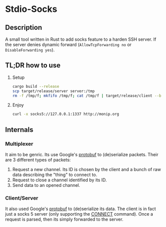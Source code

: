 # Stdio-Socks

## Description
A small tool written in Rust to add socks feature to a harden SSH server.
If the server denies dynamic forward (`AllowTcpForwarding no` or
`DisableForwarding yes`).

## TL;DR how to use

1. Setup
   ```bash
   cargo build --release
   scp target/release/server server:/tmp
   rm -f /tmp/f; mkfifo /tmp/f; cat /tmp/f | target/release/client --bind-addr=0.0.0.0:1337 | ssh server /tmp/server > /tmp/f
   ```

2. Enjoy
   ```bash
   curl -x socks5://127.0.0.1:1337 http://monip.org
   ```

## Internals
### Multiplexer
It aim to be genric. Its use Google's
[protobuf](https://developers.google.com/protocol-buffers/docs/proto3) to
(de)serialize packets. Their are 3 different types of packets:
  1. Request a new channel. Its ID is chosen by the client and a bunch of raw
     data describing the "thing" to connect to.
  2. Request to close a channel identified by its ID.
  3. Send data to an opened channel.

### Client/Server
It also used Google's
[protobuf](https://developers.google.com/protocol-buffers/docs/proto3) to
(de)serialize its data.
The client is in fact just a socks 5 server (only supporting the
[CONNECT](https://datatracker.ietf.org/doc/html/rfc1928#section-4) command).
Once a request is parsed, then its simply forwarded to the server.

